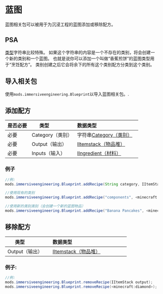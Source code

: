 # 蓝图
蓝图相关包可以被用于为沉浸工程的蓝图添加或移除配方。

## PSA
[类型](/Mods/Immersive_Engineering/Variables/Categories.md)字符串比较特殊。
如果这个字符串的内容是一个不存在的类别，将会创建一个新的类别和一个蓝图。
也就是说你可以添加一个叫做“香蕉煎饼”的蓝图类型用于“烹饪配方”。
类别创建之后它会将余下的所有这个类别配方分类到这个类别。


## 导入相关包
使用`mods.immersiveengineering.Blueprint`以导入蓝图相关包。.

## 添加配方
|是否必要  |类型              |数据类型                                								|
|----------|----------------|-------------------------------------------------------------------------|
|必要      |Category（类别） |字符串[Category（类别）](/Mods/Immersive_Engineering/Variables/Categories.md)	|
|必要      |Output（输出）   |[IItemstack（物品堆）](/Vanilla/Items/IItemStack)									|
|必要      |Inputs（输入）   |[IIngredient（材料）](/Vanilla/Variable_Types/IIngredient)  						|


### 例子
```JAVA
//例:
mods.immersiveengineering.Blueprint.addRecipe(String category, IItemStack output, IIngredient[] inputs);

//使用现有的类别
mods.immersiveengineering.Blueprint.addRecipe("components", <minecraft:diamond>, [<ore:logWood>, <minecraft:dirt>]);

//使用新的类别类别（会创建一个新的蓝图物品）
mods.immersiveengineering.Blueprint.addRecipe("Banana Pancakes", <minecraft:diamond>, [<ore:logWood>, <minecraft:dirt>]);
```


## 移除配方
|类型              |数据类型                                          |
|------------------|---------------------------------------------------|
|Output（输出）     |[IItemstack（物品堆）](/Vanilla/Items/IItemStack)   |

### 例子:
```JAVA
//例:
mods.immersiveengineering.Blueprint.removeRecipe(IItemStack output);
mods.immersiveengineering.Blueprint.removeRecipe(<minecraft:diamond>);
```
